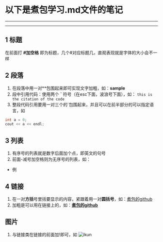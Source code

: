 # 以下是煮包学习.md文件的笔记
***
***
## 1 标题
在前面打 **#加空格** 即为标题，几个#对应标题几，直观表现就是字体的大小会不一样
## 2 段落
1. 在段落中用一对**包围起来即可实现文字加粗，如：**sample**
2. 段中引用代码：使用两个 **\`** 符号（在esc下面，波浪号下面），如：  `this is the citation of the code`
3. 整段代码引用要用一对三个的\`包围起来，并且可以在前半部分的可以指定语言，如
```c++
int a = 0;
cout << a << endl;
```
## 3 列表
1. 有序号的列表就是数字后面加个点，即英文的句号
2. 前面-减号加空格则为无序号的列表，如：
- 例
## 4 链接
1. 在一对**方括**号里括要显示的内容，紧跟着用一对**圆括号**，如：[煮包的github](https://github.com/heng-jack)
2. 加粗是可以用在链接上的，如：**[煮包的github](https://github.com/heng-jack)**
## 图片
1. 与链接类在链接的前面加!即可，如 ![ikun](https://cn.bing.com/images/search?view=detailV2&ccid=5rh0za%2bq&id=F3134E91481C183643B3A4A5016828B15A2A78C1&thid=OIP.5rh0za-qiG4q1U2gRYI52QHaNK&mediaurl=https%3a%2f%2fgd-hbimg.huaban.com%2fd33f213ff313f2b3f2cc3dd2211dcb8deef1d19e67919-TcOfFQ_fw658&exph=1169&expw=658&q=%e8%94%a1%e5%be%90%e5%9d%a4&simid=608024493884908801&FORM=IRPRST&ck=EA305E976F9F88C67D28C4E0900C38CC&selectedIndex=0&itb=0)
